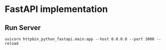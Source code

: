 # FastAPI implementation

## Run Server

```shell
uvicorn httpbin_python_fastapi.main:app --host 0.0.0.0 --port 3000 --reload
```
